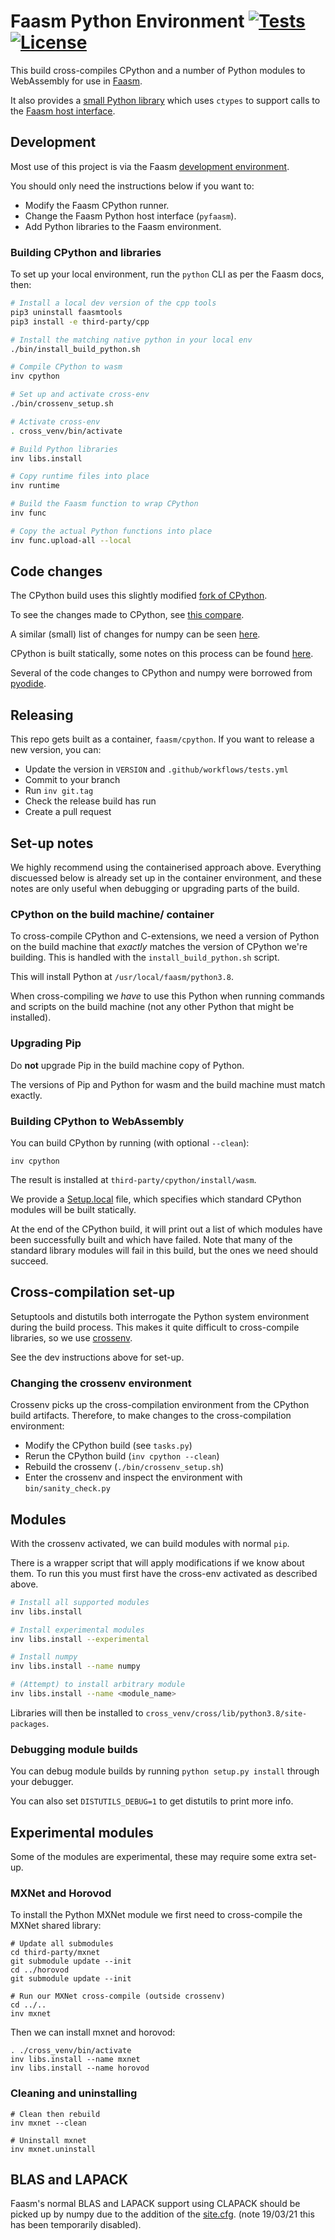 # Faasm Python Environment [![Tests](https://github.com/faasm/python/workflows/Tests/badge.svg?branch=master)](https://github.com/faasm/python/actions)  [![License](https://img.shields.io/github/license/faasm/python.svg)](https://github.com/faasm/python/blob/master/LICENSE.md)

This build cross-compiles CPython and a number of Python modules to WebAssembly
for use in [Faasm](https://github.com/faasm/faasm).

It also provides a [small Python library](pyfaasm/) which uses `ctypes` to
support calls to the [Faasm host
interface](https://github.com/faasm/faasm/blob/master/docs/host_interface.md).

## Development

Most use of this project is via the Faasm [development
environment](https://github.com/faasm/faasm/blob/master/docs/development.md).

You should only need the instructions below if you want to:

- Modify the Faasm CPython runner.
- Change the Faasm Python host interface (`pyfaasm`).
- Add Python libraries to the Faasm environment.

### Building CPython and libraries

To set up your local environment, run the `python` CLI as per the Faasm docs,
then:

```bash
# Install a local dev version of the cpp tools
pip3 uninstall faasmtools
pip3 install -e third-party/cpp

# Install the matching native python in your local env
./bin/install_build_python.sh

# Compile CPython to wasm
inv cpython

# Set up and activate cross-env
./bin/crossenv_setup.sh

# Activate cross-env
. cross_venv/bin/activate

# Build Python libraries
inv libs.install

# Copy runtime files into place
inv runtime

# Build the Faasm function to wrap CPython
inv func

# Copy the actual Python functions into place
inv func.upload-all --local
```

## Code changes

The CPython build uses this slightly modified [fork of
CPython](https://github.com/faasm/cpython/tree/faasm).

To see the changes made to CPython, see [this
compare](https://github.com/python/cpython/compare/v3.8.2...faasm:faasm).

A similar (small) list of changes for numpy can be seen
[here](https://github.com/numpy/numpy/compare/v1.19.2...faasm:faasm).

CPython is built statically, some notes on this process can be found
[here](https://wiki.python.org/moin/BuildStatically).

Several of the code changes to CPython and numpy were borrowed from
[pyodide](https://github.com/iodide-project/pyodide).

## Releasing

This repo gets built as a container, `faasm/cpython`. If you want to release a
new version, you can:

- Update the version in `VERSION` and `.github/workflows/tests.yml`
- Commit to your branch
- Run `inv git.tag`
- Check the release build has run
- Create a pull request

## Set-up notes

We highly recommend using the containerised approach above. Everything
discuessed below is already set up in the container environment, and these notes
are only useful when debugging or upgrading parts of the build.

### CPython on the build machine/ container

To cross-compile CPython and C-extensions, we need a version of Python on the
build machine that _exactly_ matches the version of CPython we're building.
This is handled with the `install_build_python.sh` script.

This will install Python at `/usr/local/faasm/python3.8`.

When cross-compiling we _have_ to use this Python when running commands and
scripts on the build machine (not any other Python that might be installed).

### Upgrading Pip

Do **not** upgrade Pip in the build machine copy of Python.

The versions of Pip and Python for wasm and the build machine must match
exactly.

### Building CPython to WebAssembly

You can build CPython by running (with optional `--clean`):

```
inv cpython
```

The result is installed at `third-party/cpython/install/wasm`.

We provide a [Setup.local](third-party/cpython/Modules/Setup.local) file, which
specifies which standard CPython modules will be built statically.

At the end of the CPython build, it will print out a list of which modules have
been successfully built and which have failed. Note that many of the standard
library modules will fail in this build, but the ones we need should succeed.

## Cross-compilation set-up

Setuptools and distutils both interrogate the Python system environment during
the build process. This makes it quite difficult to cross-compile libraries, so
we use [crossenv](https://github.com/benfogle/crossenv).

See the dev instructions above for set-up.

### Changing the crossenv environment

Crossenv picks up the cross-compilation environment from the CPython
build artifacts. Therefore, to make changes to the cross-compilation
environment:

- Modify the CPython build (see `tasks.py`)
- Rerun the CPython build (`inv cpython --clean`)
- Rebuild the crossenv (`./bin/crossenv_setup.sh`)
- Enter the crossenv and inspect the environment with `bin/sanity_check.py`

## Modules

With the crossenv activated, we can build modules with normal `pip`.

There is a wrapper script that will apply modifications if we know about them.
To run this you must first have the cross-env activated as described above.

```bash
# Install all supported modules
inv libs.install

# Install experimental modules
inv libs.install --experimental

# Install numpy
inv libs.install --name numpy

# (Attempt) to install arbitrary module
inv libs.install --name <module_name>
```

Libraries will then be installed to
`cross_venv/cross/lib/python3.8/site-packages`.

### Debugging module builds

You can debug module builds by running `python setup.py install` through your
debugger.

You can also set `DISTUTILS_DEBUG=1` to get distutils to print more info.

## Experimental modules

Some of the modules are experimental, these may require some extra set-up.

### MXNet and Horovod

To install the Python MXNet module we first need to cross-compile the MXNet
shared library:

```
# Update all submodules
cd third-party/mxnet
git submodule update --init
cd ../horovod
git submodule update --init

# Run our MXNet cross-compile (outside crossenv)
cd ../..
inv mxnet
```

Then we can install mxnet and horovod:

```
. ./cross_venv/bin/activate
inv libs.install --name mxnet
inv libs.install --name horovod
```

### Cleaning and uninstalling

```
# Clean then rebuild
inv mxnet --clean

# Uninstall mxnet
inv mxnet.uninstall
```

## BLAS and LAPACK

Faasm's normal BLAS and LAPACK support using CLAPACK should be picked up by
numpy due to the addition of the [site.cfg](../third-party/numpy/site.cfg).
(note 19/03/21 this has been temporarily disabled).

